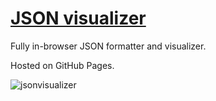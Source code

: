 # [JSON visualizer](https://json.hazade.com)

Fully in-browser JSON formatter and visualizer.

Hosted on GitHub Pages.

![jsonvisualizer](https://github.com/user-attachments/assets/93700bc2-5c86-4f5d-8494-441c8caed6b1)
